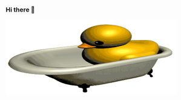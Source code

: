 ### Hi there 👋
<img src="https://github.com/Golikovproger/Golikovproger/blob/main/assets/RotatingDuck.gif" width="450" height="200"/>
